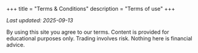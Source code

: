 +++
title = "Terms & Conditions"
description = "Terms of use"
+++

_Last updated: 2025-09-13_

By using this site you agree to our terms. Content is provided for educational purposes only. Trading involves risk. Nothing here is financial advice.
